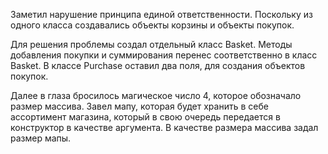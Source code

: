 Заметил нарушение принципа единой ответственности.
Поскольку из одного класса создавались объекты корзины и объекты покупок.

Для решения проблемы создал отдельный класс Basket.
Методы добавления покупки и суммирования перенес соответственно в класс Basket.
В классе Purchase оставил два поля, для создания объектов покупок.

Далее в глаза бросилось магическое число 4, которое обозначало размер массива.
Завел мапу, которая будет хранить в себе ассортимент магазина, который 
в свою очередь передается в конструктор в качестве аргумента.
В качестве размера массива задал размер мапы.